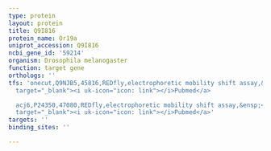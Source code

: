 ```yaml
---
type: protein
layout: protein
title: Q9I816
protein_name: Or19a
uniprot_accession: Q9I816
ncbi_gene_id: '59214'
organism: Drosophila melanogaster
function: target gene
orthologs: ''
tfs: 'onecut,Q9NJB5,45816,REDfly,electrophoretic mobility shift assay,&ensp;<a href="https://www.ncbi.nlm.nih.gov/pubmed/?term=20965965%5Buid%5D+OR+22427741%5Buid%5D"
  target="_blank"><i uk-icon="icon: link"></i>Pubmed</a>

  acj6,P24350,47080,REDfly,electrophoretic mobility shift assay,&ensp;<a href="https://www.ncbi.nlm.nih.gov/pubmed/?term=20965965%5Buid%5D+OR+22427741%5Buid%5D"
  target="_blank"><i uk-icon="icon: link"></i>Pubmed</a>'
targets: ''
binding_sites: ''

---
```

